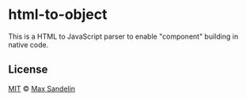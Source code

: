 # html-to-object
This is a HTML to JavaScript parser to enable "component" building in native code.

## License
[MIT](LICENSE) © [Max Sandelin](https://github.com/themaxsandelin)
